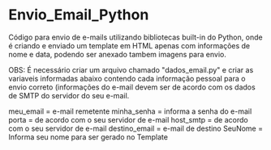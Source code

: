 # Envio_Email_Python

Código para envio de e-mails utilizando bibliotecas built-in do Python, onde é criando e enviado um template em HTML apenas com informações de nome e data, podendo ser anexado tambem imagens para envio.

OBS: É necessário criar um arquivo chamado "dados_email.py" e criar as variaveis informadas abaixo contendo cada informação pessoal para o envio correto (informações do e-mail devem ser de acordo com os dados de SMTP do servidor do seu e-mail.

meu_email = e-mail remetente
minha_senha = informa a senha do e-mail
porta = de acordo com o seu servidor de e-mail
host_smtp = de acordo com o seu servidor de e-mail
destino_email = e-mail de destino
SeuNome = Informa seu nome para ser gerado no Template
